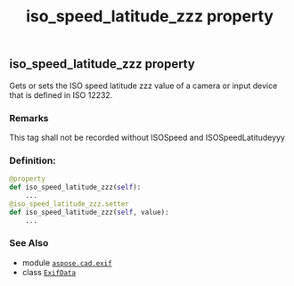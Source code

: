 ﻿---
title: iso_speed_latitude_zzz property
second_title: Aspose.CAD for Python via .NET API References
description: 
type: docs
weight: 740
url: /python-net/aspose.cad.exif/exifdata/iso_speed_latitude_zzz/
is_root: false
---

## iso_speed_latitude_zzz property


Gets or sets the ISO speed latitude zzz value of a camera or input device that is defined in ISO 12232.

### Remarks 


This tag shall not be recorded without ISOSpeed and ISOSpeedLatitudeyyy
### Definition:
```python
@property
def iso_speed_latitude_zzz(self):
    ...
@iso_speed_latitude_zzz.setter
def iso_speed_latitude_zzz(self, value):
    ...
```

### See Also
* module [`aspose.cad.exif`](../../)
* class [`ExifData`](/cad/python-net/aspose.cad.exif/exifdata)
